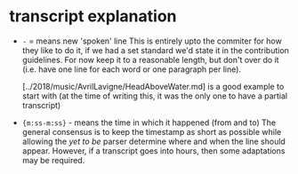 # transcript explanation

- `-` = means new 'spoken' line
  This is entirely upto the commiter for how they like to do it, if we had a set standard we'd state it in the contribution guidelines. For now keep it to a reasonable length, but don't over do it (i.e. have one line for each word or one paragraph per line).

  [../2018/music/AvrilLavigne/HeadAboveWater.md] is a good example to start with (at the time of writing this, it was the only one to have a partial transcript)
  
- `{m:ss-m:ss}` - means the time in which it happened (from and to)
  The general consensus is to keep the timestamp as short as possible while allowing the *yet to be* parser determine where and when the line should appear. However, if a transcript goes into hours, then some adaptations may be required.